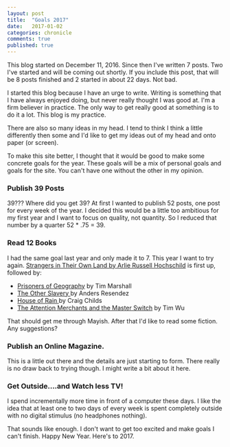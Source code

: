 ```yaml
---
layout: post
title:  "Goals 2017"
date:   2017-01-02
categories: chronicle 
comments: true
published: true
---
```


This blog started on December 11, 2016. Since then I've written 7 posts.  Two I've started and will be coming out shortly.  If you include this post, that will be 8 posts finished and 2 started in about 22 days.  Not bad.  

I started this blog because I have an urge to write.  Writing is something that I have always enjoyed doing, but never really thought I was good at.  I'm a firm believer in practice. The only way to get really good at something is to do it a lot. This blog is my practice. 

There are also so many ideas in my head.  I tend to think I think a little differently then some and I'd like to get my ideas out of my head and onto paper (or screen). 

To make this site better, I thought that it would be good to make some concrete goals for the year. These goals will be a mix of personal goals and goals for the site. You can't have one without the other in my opinion. 

### Publish 39 Posts
39??? Where did you get 39?  At first I wanted to publish 52 posts, one post for every week of the year.  I decided this would be a little too ambitious for my first year and I want to focus on quality, not quantity. So I reduced that number by a quarter  52 * .75 = 39.  

### Read 12 Books
I had the same goal last year and only made it to 7. This year I want to try again. [Strangers in Their Own Land by Arlie Russell Hochschild][strangers] is first up, followed by:

* [Prisoners of Geography](http://www.goodreads.com/book/show/25135194-prisoners-of-geography) by Tim Marshall
* [The Other Slavery ](http://www.npr.org/2016/04/17/471622218/horrors-pile-up-quietly-in-the-other-slavery) by Anders Resendez
* [House of Rain ](http://www.houseofrain.com/bookdetail.cfm?id=1183863026528) by Craig Childs
* [The Attention Merchants and the Master Switch](http://www.nytimes.com/2016/11/03/books/review-attention-merchants-tim-wu.html?_r=0) by Tim Wu

That should get me through Mayish.  After that I'd like to read some fiction. Any suggestions?

### Publish an Online Magazine. 

This is a little out there and the details are just starting to form. There really is no draw back to trying though. I might write a bit about it here. 

### Get Outside....and Watch less TV!

I spend incrementally more time in front of a computer these days. I like the idea that at least one to two days of every week is spent completely outside with no digital stimulus (no headphones nothing).

That sounds like enough.  I don't want to get too excited and make goals I can't finish.  Happy New Year.  Here's to 2017.  



[strangers]: https://www.amazon.com/Strangers-Their-Own-Land-Mourning/dp/1620972255